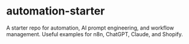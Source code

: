 # automation-starter
A starter repo for automation, AI prompt engineering, and workflow management. Useful examples for n8n, ChatGPT, Claude, and Shopify.
